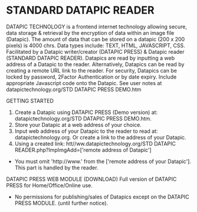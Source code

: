 # STANDARD DATAPIC READER

DATAPIC TECHNOLOGY is a
frontend internet technology allowing secure, data storage & retrieval by the encryption of data within an image file (Datapic). 
The amount of data that can be stored on a datapic (200 x 200 pixels) is 4000 chrs.  Data types include: TEXT, HTML, JAVASCRIPT, CSS.
Facilitated by a Datapic writer/creator (DATAPIC PRESS) & Datapic reader (STANDARD DATAPIC READER).
Datapics are  read by inputting a web address of a Datapic to the reader.
Alternatively, Datapics can be read  by creating a remote URL link to the reader.
For security, Datapics can be locked by password, 2Factor Authentication or by date expiry. Include appropriate Javascript code onto the Datapic.
See user notes at datapictechnology.org/STD DATAPIC PRESS DEMO.htm

GETTING STARTED
1. Create a Datapic using DATAPIC PRESS (Demo version) at: datapictechnology.org/STD DATAPIC PRESS DEMO.htm.
2. Store your Datapic at a web address of your choice.
3. Input web address of your Datapic to the reader to read at: datapictechnology.org.
Or create a link to the address of your Datapic.
4. Using a created link: htt//ww.datapictechnology.org/STD DATAPIC READER.php?ImpImgAdd=['remote address of Datapic'] 
* You must omit 'http://www.' from the ['remote address of your Datapic']. This part is handled by the reader.

DATAPIC PRESS WEB MODULE (DOWNLOAD)
Full version of DATAPIC PRESS for Home/Office/Online use.
* No permissions for publishing/sales of Datapics except on the DATAPIC PRESS MODULE.
(until further notice).
